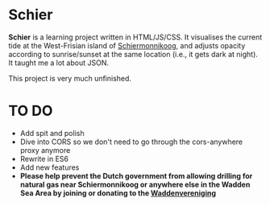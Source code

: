 Schier
======

**Schier** is a learning project written in HTML/JS/CSS. It visualises the current tide at the West-Frisian island of [Schiermonnikoog](https://en.wikipedia.org/wiki/Schiermonnikoog), and adjusts opacity according to sunrise/sunset at the same location (i.e., it gets dark at night). It taught me a lot about JSON.

This project is very much unfinished.

TO DO
=====
+ Add spit and polish
+ Dive into CORS so we don't need to go through the cors-anywhere proxy anymore
+ Rewrite in ES6
+ Add new features
+ **Please help prevent the Dutch government from allowing drilling for natural gas near Schiermonnikoog or anywhere else in the Wadden Sea Area by joining or donating to the [Waddenvereniging](https://waddenvereniging.nl/)**
